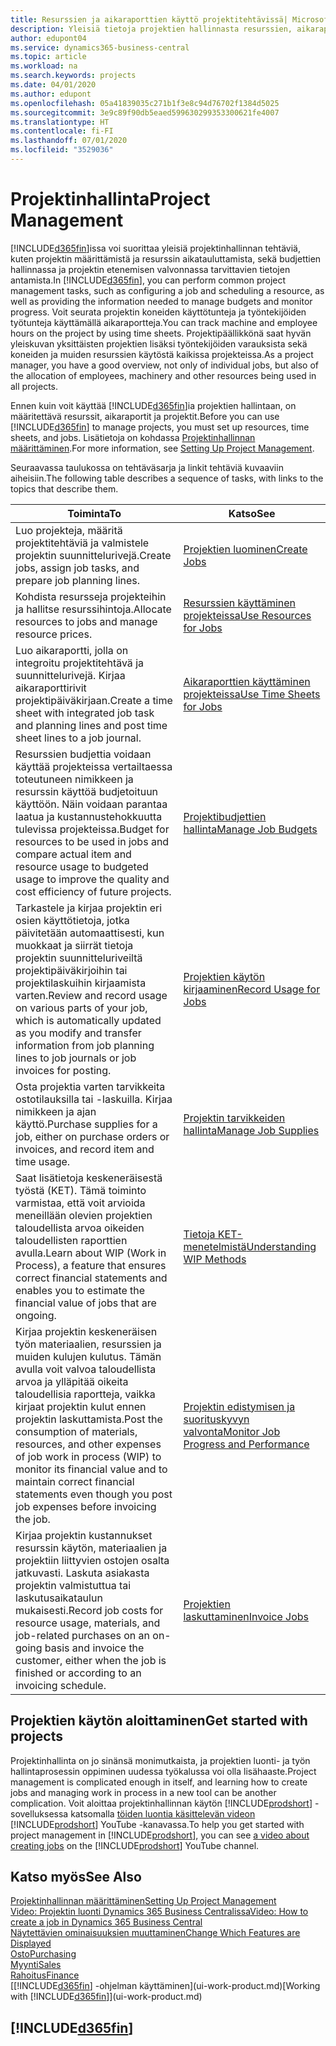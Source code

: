 ```yaml
---
title: Resurssien ja aikaraporttien käyttö projektitehtävissä| Microsoft Docs
description: Yleisiä tietoja projektien hallinnasta resurssien, aikaraporttien ja projektitöiden avulla.
author: edupont04
ms.service: dynamics365-business-central
ms.topic: article
ms.workload: na
ms.search.keywords: projects
ms.date: 04/01/2020
ms.author: edupont
ms.openlocfilehash: 05a41839035c271b1f3e8c94d76702f1384d5025
ms.sourcegitcommit: 3e9c89f90db5eaed599630299353300621fe4007
ms.translationtype: HT
ms.contentlocale: fi-FI
ms.lasthandoff: 07/01/2020
ms.locfileid: "3529036"
---
```

# <a name="project-management"></a><span data-ttu-id="bd8a8-103">Projektinhallinta</span><span class="sxs-lookup"><span data-stu-id="bd8a8-103">Project Management</span></span>
<span data-ttu-id="bd8a8-104">[!INCLUDE[d365fin](includes/d365fin_md.md)]issa voi suorittaa yleisiä projektinhallinnan tehtäviä, kuten projektin määrittämistä ja resurssin aikatauluttamista, sekä budjettien hallinnassa ja projektin etenemisen valvonnassa tarvittavien tietojen antamista.</span><span class="sxs-lookup"><span data-stu-id="bd8a8-104">In [!INCLUDE[d365fin](includes/d365fin_md.md)], you can perform common project management tasks, such as configuring a job and scheduling a resource, as well as providing the information needed to manage budgets and monitor progress.</span></span> <span data-ttu-id="bd8a8-105">Voit seurata projektin koneiden käyttötunteja ja työntekijöiden työtunteja käyttämällä aikaraportteja.</span><span class="sxs-lookup"><span data-stu-id="bd8a8-105">You can track machine and employee hours on the project by using time sheets.</span></span> <span data-ttu-id="bd8a8-106">Projektipäällikkönä saat hyvän yleiskuvan yksittäisten projektien lisäksi työntekijöiden varauksista sekä koneiden ja muiden resurssien käytöstä kaikissa projekteissa.</span><span class="sxs-lookup"><span data-stu-id="bd8a8-106">As a project manager, you have a good overview, not only of individual jobs, but also of the allocation of employees, machinery and other resources being used in all projects.</span></span>

<span data-ttu-id="bd8a8-107">Ennen kuin voit käyttää [!INCLUDE[d365fin](includes/d365fin_md.md)]ia projektien hallintaan, on määritettävä resurssit, aikaraportit ja projektit.</span><span class="sxs-lookup"><span data-stu-id="bd8a8-107">Before you can use [!INCLUDE[d365fin](includes/d365fin_md.md)] to manage projects, you must set up resources, time sheets, and jobs.</span></span> <span data-ttu-id="bd8a8-108">Lisätietoja on kohdassa [Projektinhallinnan määrittäminen](projects-setup-projects.md).</span><span class="sxs-lookup"><span data-stu-id="bd8a8-108">For more information, see [Setting Up Project Management](projects-setup-projects.md).</span></span>  

<span data-ttu-id="bd8a8-109">Seuraavassa taulukossa on tehtäväsarja ja linkit tehtäviä kuvaaviin aiheisiin.</span><span class="sxs-lookup"><span data-stu-id="bd8a8-109">The following table describes a sequence of tasks, with links to the topics that describe them.</span></span>

| <span data-ttu-id="bd8a8-110">Toiminta</span><span class="sxs-lookup"><span data-stu-id="bd8a8-110">To</span></span> | <span data-ttu-id="bd8a8-111">Katso</span><span class="sxs-lookup"><span data-stu-id="bd8a8-111">See</span></span> |
| --- | --- |
| <span data-ttu-id="bd8a8-112">Luo projekteja, määritä projektitehtäviä ja valmistele projektin suunnittelurivejä.</span><span class="sxs-lookup"><span data-stu-id="bd8a8-112">Create jobs, assign job tasks, and prepare job planning lines.</span></span> |[<span data-ttu-id="bd8a8-113">Projektien luominen</span><span class="sxs-lookup"><span data-stu-id="bd8a8-113">Create Jobs</span></span>](projects-how-create-jobs.md) |
| <span data-ttu-id="bd8a8-114">Kohdista resursseja projekteihin ja hallitse resurssihintoja.</span><span class="sxs-lookup"><span data-stu-id="bd8a8-114">Allocate resources to jobs and manage resource prices.</span></span> |[<span data-ttu-id="bd8a8-115">Resurssien käyttäminen projekteissa</span><span class="sxs-lookup"><span data-stu-id="bd8a8-115">Use Resources for Jobs</span></span>](projects-how-use-resources.md) |
| <span data-ttu-id="bd8a8-116">Luo aikaraportti, jolla on integroitu projektitehtävä ja suunnittelurivejä. Kirjaa aikaraporttirivit projektipäiväkirjaan.</span><span class="sxs-lookup"><span data-stu-id="bd8a8-116">Create a time sheet with integrated job task and planning lines and post time sheet lines to a job journal.</span></span> |[<span data-ttu-id="bd8a8-117">Aikaraporttien käyttäminen projekteissa</span><span class="sxs-lookup"><span data-stu-id="bd8a8-117">Use Time Sheets for Jobs</span></span>](projects-how-use-time-sheets.md) |
| <span data-ttu-id="bd8a8-118">Resurssien budjettia voidaan käyttää projekteissa vertailtaessa toteutuneen nimikkeen ja resurssin käyttöä budjetoituun käyttöön. Näin voidaan parantaa laatua ja kustannustehokkuutta tulevissa projekteissa.</span><span class="sxs-lookup"><span data-stu-id="bd8a8-118">Budget for resources to be used in jobs and compare actual item and resource usage to budgeted usage to improve the quality and cost efficiency of future projects.</span></span> |[<span data-ttu-id="bd8a8-119">Projektibudjettien hallinta</span><span class="sxs-lookup"><span data-stu-id="bd8a8-119">Manage Job Budgets</span></span>](projects-how-manage-budgets.md) |
| <span data-ttu-id="bd8a8-120">Tarkastele ja kirjaa projektin eri osien käyttötietoja, jotka päivitetään automaattisesti, kun muokkaat ja siirrät tietoja projektin suunnitteluriveiltä projektipäiväkirjoihin tai projektilaskuihin kirjaamista varten.</span><span class="sxs-lookup"><span data-stu-id="bd8a8-120">Review and record usage on various parts of your job, which is automatically updated as you modify and transfer information from job planning lines to job journals or job invoices for posting.</span></span> |[<span data-ttu-id="bd8a8-121">Projektien käytön kirjaaminen</span><span class="sxs-lookup"><span data-stu-id="bd8a8-121">Record Usage for Jobs</span></span>](projects-how-record-job-usage.md) |
| <span data-ttu-id="bd8a8-122">Osta projektia varten tarvikkeita ostotilauksilla tai -laskuilla. Kirjaa nimikkeen ja ajan käyttö.</span><span class="sxs-lookup"><span data-stu-id="bd8a8-122">Purchase supplies for a job, either on purchase orders or invoices, and record item and time usage.</span></span> |[<span data-ttu-id="bd8a8-123">Projektin tarvikkeiden hallinta</span><span class="sxs-lookup"><span data-stu-id="bd8a8-123">Manage Job Supplies</span></span>](projects-how-manage-project-supplies.md) |
| <span data-ttu-id="bd8a8-124">Saat lisätietoja keskeneräisestä työstä (KET). Tämä toiminto varmistaa, että voit arvioida meneillään olevien projektien taloudellista arvoa oikeiden taloudellisten raporttien avulla.</span><span class="sxs-lookup"><span data-stu-id="bd8a8-124">Learn about WIP (Work in Process), a feature that ensures correct financial statements and enables you to estimate the financial value of jobs that are ongoing.</span></span> |[<span data-ttu-id="bd8a8-125">Tietoja KET-menetelmistä</span><span class="sxs-lookup"><span data-stu-id="bd8a8-125">Understanding WIP Methods</span></span>](projects-understanding-wip.md) |
| <span data-ttu-id="bd8a8-126">Kirjaa projektin keskeneräisen työn materiaalien, resurssien ja muiden kulujen kulutus. Tämän avulla voit valvoa taloudellista arvoa ja ylläpitää oikeita taloudellisia raportteja, vaikka kirjaat projektin kulut ennen projektin laskuttamista.</span><span class="sxs-lookup"><span data-stu-id="bd8a8-126">Post the consumption of materials, resources, and other expenses of job work in process (WIP) to monitor its financial value and to maintain correct financial statements even though you post job expenses before invoicing the job.</span></span> |[<span data-ttu-id="bd8a8-127">Projektin edistymisen ja suorituskyvyn valvonta</span><span class="sxs-lookup"><span data-stu-id="bd8a8-127">Monitor Job Progress and Performance</span></span>](projects-how-monitor-progress-performance.md) |
| <span data-ttu-id="bd8a8-128">Kirjaa projektin kustannukset resurssin käytön, materiaalien ja projektiin liittyvien ostojen osalta jatkuvasti. Laskuta asiakasta projektin valmistuttua tai laskutusaikataulun mukaisesti.</span><span class="sxs-lookup"><span data-stu-id="bd8a8-128">Record job costs for resource usage, materials, and job-related purchases on an on-going basis and invoice the customer, either when the job is finished or according to an invoicing schedule.</span></span> |[<span data-ttu-id="bd8a8-129">Projektien laskuttaminen</span><span class="sxs-lookup"><span data-stu-id="bd8a8-129">Invoice Jobs</span></span>](projects-how-invoice-jobs.md) |

## <a name="get-started-with-projects"></a><span data-ttu-id="bd8a8-130">Projektien käytön aloittaminen</span><span class="sxs-lookup"><span data-stu-id="bd8a8-130">Get started with projects</span></span>

<span data-ttu-id="bd8a8-131">Projektinhallinta on jo sinänsä monimutkaista, ja projektien luonti- ja työn hallintaprosessin oppiminen uudessa työkalussa voi olla lisähaaste.</span><span class="sxs-lookup"><span data-stu-id="bd8a8-131">Project management is complicated enough in itself, and learning how to create jobs and managing work in process in a new tool can be another complication.</span></span> <span data-ttu-id="bd8a8-132">Voit aloittaa projektinhallinnan käytön [!INCLUDE[prodshort](includes/prodshort.md)] -sovelluksessa katsomalla [töiden luontia käsittelevän videon](https://www.youtube.com/watch?v=VqaPWr7BWmw) [!INCLUDE[prodshort](includes/prodshort.md)] YouTube -kanavassa.</span><span class="sxs-lookup"><span data-stu-id="bd8a8-132">To help you get started with project management in [!INCLUDE[prodshort](includes/prodshort.md)], you can see [a video about creating jobs](https://www.youtube.com/watch?v=VqaPWr7BWmw) on the [!INCLUDE[prodshort](includes/prodshort.md)] YouTube channel.</span></span>  

## <a name="see-also"></a><span data-ttu-id="bd8a8-133">Katso myös</span><span class="sxs-lookup"><span data-stu-id="bd8a8-133">See Also</span></span>

[<span data-ttu-id="bd8a8-134">Projektinhallinnan määrittäminen</span><span class="sxs-lookup"><span data-stu-id="bd8a8-134">Setting Up Project Management</span></span>](projects-setup-projects.md)  
[<span data-ttu-id="bd8a8-135">Video: Projektin luonti Dynamics 365 Business Centralissa</span><span class="sxs-lookup"><span data-stu-id="bd8a8-135">Video: How to create a job in Dynamics 365 Business Central</span></span>](https://www.youtube.com/watch?v=VqaPWr7BWmw)  
[<span data-ttu-id="bd8a8-136">Näytettävien ominaisuuksien muuttaminen</span><span class="sxs-lookup"><span data-stu-id="bd8a8-136">Change Which Features are Displayed</span></span>](ui-experiences.md)  
[<span data-ttu-id="bd8a8-137">Osto</span><span class="sxs-lookup"><span data-stu-id="bd8a8-137">Purchasing</span></span>](purchasing-manage-purchasing.md)  
[<span data-ttu-id="bd8a8-138">Myynti</span><span class="sxs-lookup"><span data-stu-id="bd8a8-138">Sales</span></span>](sales-manage-sales.md)  
[<span data-ttu-id="bd8a8-139">Rahoitus</span><span class="sxs-lookup"><span data-stu-id="bd8a8-139">Finance</span></span>](finance.md)  
<span data-ttu-id="bd8a8-140">[[!INCLUDE[d365fin](includes/d365fin_md.md)] -ohjelman käyttäminen](ui-work-product.md)</span><span class="sxs-lookup"><span data-stu-id="bd8a8-140">[Working with [!INCLUDE[d365fin](includes/d365fin_md.md)]](ui-work-product.md)</span></span>  

## [!INCLUDE[d365fin](includes/free_trial_md.md)]  
